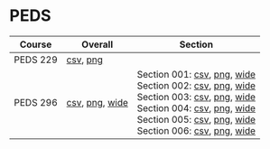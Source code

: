 # PEDS

| Course | Overall | Section |
| ------ | ------- | ------- |
| PEDS 229 | [csv](https://github.com/UCSD-Historical-Enrollment-Data/2024Fall/blob/main/overall/PEDS%20229.csv), [png](https://raw.githubusercontent.com/UCSD-Historical-Enrollment-Data/2024Fall/main/plot_overall/PEDS%20229.png) |  |
| PEDS 296 | [csv](https://github.com/UCSD-Historical-Enrollment-Data/2024Fall/blob/main/overall/PEDS%20296.csv), [png](https://raw.githubusercontent.com/UCSD-Historical-Enrollment-Data/2024Fall/main/plot_overall/PEDS%20296.png), [wide](https://raw.githubusercontent.com/UCSD-Historical-Enrollment-Data/2024Fall/main/plot_overall_wide/PEDS%20296.png) | Section 001: [csv](https://github.com/UCSD-Historical-Enrollment-Data/2024Fall/blob/main/section/PEDS%20296_001.csv), [png](https://raw.githubusercontent.com/UCSD-Historical-Enrollment-Data/2024Fall/main/plot_section/PEDS%20296_001.png), [wide](https://raw.githubusercontent.com/UCSD-Historical-Enrollment-Data/2024Fall/main/plot_section_wide/PEDS%20296_001.png)<br>Section 002: [csv](https://github.com/UCSD-Historical-Enrollment-Data/2024Fall/blob/main/section/PEDS%20296_002.csv), [png](https://raw.githubusercontent.com/UCSD-Historical-Enrollment-Data/2024Fall/main/plot_section/PEDS%20296_002.png), [wide](https://raw.githubusercontent.com/UCSD-Historical-Enrollment-Data/2024Fall/main/plot_section_wide/PEDS%20296_002.png)<br>Section 003: [csv](https://github.com/UCSD-Historical-Enrollment-Data/2024Fall/blob/main/section/PEDS%20296_003.csv), [png](https://raw.githubusercontent.com/UCSD-Historical-Enrollment-Data/2024Fall/main/plot_section/PEDS%20296_003.png), [wide](https://raw.githubusercontent.com/UCSD-Historical-Enrollment-Data/2024Fall/main/plot_section_wide/PEDS%20296_003.png)<br>Section 004: [csv](https://github.com/UCSD-Historical-Enrollment-Data/2024Fall/blob/main/section/PEDS%20296_004.csv), [png](https://raw.githubusercontent.com/UCSD-Historical-Enrollment-Data/2024Fall/main/plot_section/PEDS%20296_004.png), [wide](https://raw.githubusercontent.com/UCSD-Historical-Enrollment-Data/2024Fall/main/plot_section_wide/PEDS%20296_004.png)<br>Section 005: [csv](https://github.com/UCSD-Historical-Enrollment-Data/2024Fall/blob/main/section/PEDS%20296_005.csv), [png](https://raw.githubusercontent.com/UCSD-Historical-Enrollment-Data/2024Fall/main/plot_section/PEDS%20296_005.png), [wide](https://raw.githubusercontent.com/UCSD-Historical-Enrollment-Data/2024Fall/main/plot_section_wide/PEDS%20296_005.png)<br>Section 006: [csv](https://github.com/UCSD-Historical-Enrollment-Data/2024Fall/blob/main/section/PEDS%20296_006.csv), [png](https://raw.githubusercontent.com/UCSD-Historical-Enrollment-Data/2024Fall/main/plot_section/PEDS%20296_006.png), [wide](https://raw.githubusercontent.com/UCSD-Historical-Enrollment-Data/2024Fall/main/plot_section_wide/PEDS%20296_006.png) |
